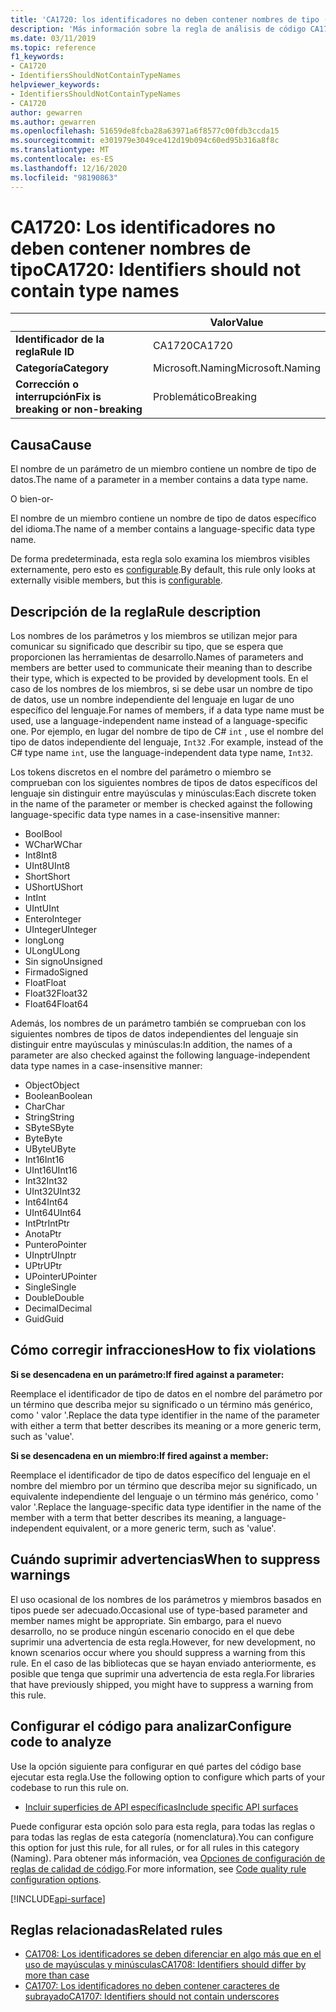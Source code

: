 ```yaml
---
title: 'CA1720: los identificadores no deben contener nombres de tipo (análisis de código)'
description: 'Más información sobre la regla de análisis de código CA1720: los identificadores no deben contener nombres de tipo'
ms.date: 03/11/2019
ms.topic: reference
f1_keywords:
- CA1720
- IdentifiersShouldNotContainTypeNames
helpviewer_keywords:
- IdentifiersShouldNotContainTypeNames
- CA1720
author: gewarren
ms.author: gewarren
ms.openlocfilehash: 51659de8fcba28a63971a6f8577c00fdb3ccda15
ms.sourcegitcommit: e301979e3049ce412d19b094c60ed95b316a8f8c
ms.translationtype: MT
ms.contentlocale: es-ES
ms.lasthandoff: 12/16/2020
ms.locfileid: "98190863"
---
```

# <a name="ca1720-identifiers-should-not-contain-type-names"></a><span data-ttu-id="2f82a-103">CA1720: Los identificadores no deben contener nombres de tipo</span><span class="sxs-lookup"><span data-stu-id="2f82a-103">CA1720: Identifiers should not contain type names</span></span>

| | <span data-ttu-id="2f82a-104">Valor</span><span class="sxs-lookup"><span data-stu-id="2f82a-104">Value</span></span> |
|-|-|
| <span data-ttu-id="2f82a-105">**Identificador de la regla**</span><span class="sxs-lookup"><span data-stu-id="2f82a-105">**Rule ID**</span></span> |<span data-ttu-id="2f82a-106">CA1720</span><span class="sxs-lookup"><span data-stu-id="2f82a-106">CA1720</span></span>|
| <span data-ttu-id="2f82a-107">**Categoría**</span><span class="sxs-lookup"><span data-stu-id="2f82a-107">**Category**</span></span> |<span data-ttu-id="2f82a-108">Microsoft.Naming</span><span class="sxs-lookup"><span data-stu-id="2f82a-108">Microsoft.Naming</span></span>|
| <span data-ttu-id="2f82a-109">**Corrección o interrupción**</span><span class="sxs-lookup"><span data-stu-id="2f82a-109">**Fix is breaking or non-breaking**</span></span> |<span data-ttu-id="2f82a-110">Problemático</span><span class="sxs-lookup"><span data-stu-id="2f82a-110">Breaking</span></span>|

## <a name="cause"></a><span data-ttu-id="2f82a-111">Causa</span><span class="sxs-lookup"><span data-stu-id="2f82a-111">Cause</span></span>

<span data-ttu-id="2f82a-112">El nombre de un parámetro de un miembro contiene un nombre de tipo de datos.</span><span class="sxs-lookup"><span data-stu-id="2f82a-112">The name of a parameter in a member contains a data type name.</span></span>

<span data-ttu-id="2f82a-113">O bien</span><span class="sxs-lookup"><span data-stu-id="2f82a-113">-or-</span></span>

<span data-ttu-id="2f82a-114">El nombre de un miembro contiene un nombre de tipo de datos específico del idioma.</span><span class="sxs-lookup"><span data-stu-id="2f82a-114">The name of a member contains a language-specific data type name.</span></span>

<span data-ttu-id="2f82a-115">De forma predeterminada, esta regla solo examina los miembros visibles externamente, pero esto es [configurable](#configure-code-to-analyze).</span><span class="sxs-lookup"><span data-stu-id="2f82a-115">By default, this rule only looks at externally visible members, but this is [configurable](#configure-code-to-analyze).</span></span>

## <a name="rule-description"></a><span data-ttu-id="2f82a-116">Descripción de la regla</span><span class="sxs-lookup"><span data-stu-id="2f82a-116">Rule description</span></span>

<span data-ttu-id="2f82a-117">Los nombres de los parámetros y los miembros se utilizan mejor para comunicar su significado que describir su tipo, que se espera que proporcionen las herramientas de desarrollo.</span><span class="sxs-lookup"><span data-stu-id="2f82a-117">Names of parameters and members are better used to communicate their meaning than to describe their type, which is expected to be provided by development tools.</span></span> <span data-ttu-id="2f82a-118">En el caso de los nombres de los miembros, si se debe usar un nombre de tipo de datos, use un nombre independiente del lenguaje en lugar de uno específico del lenguaje.</span><span class="sxs-lookup"><span data-stu-id="2f82a-118">For names of members, if a data type name must be used, use a language-independent name instead of a language-specific one.</span></span> <span data-ttu-id="2f82a-119">Por ejemplo, en lugar del nombre de tipo de C# `int` , use el nombre del tipo de datos independiente del lenguaje, `Int32` .</span><span class="sxs-lookup"><span data-stu-id="2f82a-119">For example, instead of the C# type name `int`, use the language-independent data type name, `Int32`.</span></span>

<span data-ttu-id="2f82a-120">Los tokens discretos en el nombre del parámetro o miembro se comprueban con los siguientes nombres de tipos de datos específicos del lenguaje sin distinguir entre mayúsculas y minúsculas:</span><span class="sxs-lookup"><span data-stu-id="2f82a-120">Each discrete token in the name of the parameter or member is checked against the following language-specific data type names in a case-insensitive manner:</span></span>

- <span data-ttu-id="2f82a-121">Bool</span><span class="sxs-lookup"><span data-stu-id="2f82a-121">Bool</span></span>
- <span data-ttu-id="2f82a-122">WChar</span><span class="sxs-lookup"><span data-stu-id="2f82a-122">WChar</span></span>
- <span data-ttu-id="2f82a-123">Int8</span><span class="sxs-lookup"><span data-stu-id="2f82a-123">Int8</span></span>
- <span data-ttu-id="2f82a-124">UInt8</span><span class="sxs-lookup"><span data-stu-id="2f82a-124">UInt8</span></span>
- <span data-ttu-id="2f82a-125">Short</span><span class="sxs-lookup"><span data-stu-id="2f82a-125">Short</span></span>
- <span data-ttu-id="2f82a-126">UShort</span><span class="sxs-lookup"><span data-stu-id="2f82a-126">UShort</span></span>
- <span data-ttu-id="2f82a-127">Int</span><span class="sxs-lookup"><span data-stu-id="2f82a-127">Int</span></span>
- <span data-ttu-id="2f82a-128">UInt</span><span class="sxs-lookup"><span data-stu-id="2f82a-128">UInt</span></span>
- <span data-ttu-id="2f82a-129">Entero</span><span class="sxs-lookup"><span data-stu-id="2f82a-129">Integer</span></span>
- <span data-ttu-id="2f82a-130">UInteger</span><span class="sxs-lookup"><span data-stu-id="2f82a-130">UInteger</span></span>
- <span data-ttu-id="2f82a-131">long</span><span class="sxs-lookup"><span data-stu-id="2f82a-131">Long</span></span>
- <span data-ttu-id="2f82a-132">ULong</span><span class="sxs-lookup"><span data-stu-id="2f82a-132">ULong</span></span>
- <span data-ttu-id="2f82a-133">Sin signo</span><span class="sxs-lookup"><span data-stu-id="2f82a-133">Unsigned</span></span>
- <span data-ttu-id="2f82a-134">Firmado</span><span class="sxs-lookup"><span data-stu-id="2f82a-134">Signed</span></span>
- <span data-ttu-id="2f82a-135">Float</span><span class="sxs-lookup"><span data-stu-id="2f82a-135">Float</span></span>
- <span data-ttu-id="2f82a-136">Float32</span><span class="sxs-lookup"><span data-stu-id="2f82a-136">Float32</span></span>
- <span data-ttu-id="2f82a-137">Float64</span><span class="sxs-lookup"><span data-stu-id="2f82a-137">Float64</span></span>

<span data-ttu-id="2f82a-138">Además, los nombres de un parámetro también se comprueban con los siguientes nombres de tipos de datos independientes del lenguaje sin distinguir entre mayúsculas y minúsculas:</span><span class="sxs-lookup"><span data-stu-id="2f82a-138">In addition, the names of a parameter are also checked against the following language-independent data type names in a case-insensitive manner:</span></span>

- <span data-ttu-id="2f82a-139">Object</span><span class="sxs-lookup"><span data-stu-id="2f82a-139">Object</span></span>
- <span data-ttu-id="2f82a-140">Boolean</span><span class="sxs-lookup"><span data-stu-id="2f82a-140">Boolean</span></span>
- <span data-ttu-id="2f82a-141">Char</span><span class="sxs-lookup"><span data-stu-id="2f82a-141">Char</span></span>
- <span data-ttu-id="2f82a-142">String</span><span class="sxs-lookup"><span data-stu-id="2f82a-142">String</span></span>
- <span data-ttu-id="2f82a-143">SByte</span><span class="sxs-lookup"><span data-stu-id="2f82a-143">SByte</span></span>
- <span data-ttu-id="2f82a-144">Byte</span><span class="sxs-lookup"><span data-stu-id="2f82a-144">Byte</span></span>
- <span data-ttu-id="2f82a-145">UByte</span><span class="sxs-lookup"><span data-stu-id="2f82a-145">UByte</span></span>
- <span data-ttu-id="2f82a-146">Int16</span><span class="sxs-lookup"><span data-stu-id="2f82a-146">Int16</span></span>
- <span data-ttu-id="2f82a-147">UInt16</span><span class="sxs-lookup"><span data-stu-id="2f82a-147">UInt16</span></span>
- <span data-ttu-id="2f82a-148">Int32</span><span class="sxs-lookup"><span data-stu-id="2f82a-148">Int32</span></span>
- <span data-ttu-id="2f82a-149">UInt32</span><span class="sxs-lookup"><span data-stu-id="2f82a-149">UInt32</span></span>
- <span data-ttu-id="2f82a-150">Int64</span><span class="sxs-lookup"><span data-stu-id="2f82a-150">Int64</span></span>
- <span data-ttu-id="2f82a-151">UInt64</span><span class="sxs-lookup"><span data-stu-id="2f82a-151">UInt64</span></span>
- <span data-ttu-id="2f82a-152">IntPtr</span><span class="sxs-lookup"><span data-stu-id="2f82a-152">IntPtr</span></span>
- <span data-ttu-id="2f82a-153">Anota</span><span class="sxs-lookup"><span data-stu-id="2f82a-153">Ptr</span></span>
- <span data-ttu-id="2f82a-154">Puntero</span><span class="sxs-lookup"><span data-stu-id="2f82a-154">Pointer</span></span>
- <span data-ttu-id="2f82a-155">UInptr</span><span class="sxs-lookup"><span data-stu-id="2f82a-155">UInptr</span></span>
- <span data-ttu-id="2f82a-156">UPtr</span><span class="sxs-lookup"><span data-stu-id="2f82a-156">UPtr</span></span>
- <span data-ttu-id="2f82a-157">UPointer</span><span class="sxs-lookup"><span data-stu-id="2f82a-157">UPointer</span></span>
- <span data-ttu-id="2f82a-158">Single</span><span class="sxs-lookup"><span data-stu-id="2f82a-158">Single</span></span>
- <span data-ttu-id="2f82a-159">Double</span><span class="sxs-lookup"><span data-stu-id="2f82a-159">Double</span></span>
- <span data-ttu-id="2f82a-160">Decimal</span><span class="sxs-lookup"><span data-stu-id="2f82a-160">Decimal</span></span>
- <span data-ttu-id="2f82a-161">Guid</span><span class="sxs-lookup"><span data-stu-id="2f82a-161">Guid</span></span>

## <a name="how-to-fix-violations"></a><span data-ttu-id="2f82a-162">Cómo corregir infracciones</span><span class="sxs-lookup"><span data-stu-id="2f82a-162">How to fix violations</span></span>

<span data-ttu-id="2f82a-163">**Si se desencadena en un parámetro:**</span><span class="sxs-lookup"><span data-stu-id="2f82a-163">**If fired against a parameter:**</span></span>

<span data-ttu-id="2f82a-164">Reemplace el identificador de tipo de datos en el nombre del parámetro por un término que describa mejor su significado o un término más genérico, como ' valor '.</span><span class="sxs-lookup"><span data-stu-id="2f82a-164">Replace the data type identifier in the name of the parameter with either a term that better describes its meaning or a more generic term, such as 'value'.</span></span>

<span data-ttu-id="2f82a-165">**Si se desencadena en un miembro:**</span><span class="sxs-lookup"><span data-stu-id="2f82a-165">**If fired against a member:**</span></span>

<span data-ttu-id="2f82a-166">Reemplace el identificador de tipo de datos específico del lenguaje en el nombre del miembro por un término que describa mejor su significado, un equivalente independiente del lenguaje o un término más genérico, como ' valor '.</span><span class="sxs-lookup"><span data-stu-id="2f82a-166">Replace the language-specific data type identifier in the name of the member with a term that better describes its meaning, a language-independent equivalent, or a more generic term, such as 'value'.</span></span>

## <a name="when-to-suppress-warnings"></a><span data-ttu-id="2f82a-167">Cuándo suprimir advertencias</span><span class="sxs-lookup"><span data-stu-id="2f82a-167">When to suppress warnings</span></span>

<span data-ttu-id="2f82a-168">El uso ocasional de los nombres de los parámetros y miembros basados en tipos puede ser adecuado.</span><span class="sxs-lookup"><span data-stu-id="2f82a-168">Occasional use of type-based parameter and member names might be appropriate.</span></span> <span data-ttu-id="2f82a-169">Sin embargo, para el nuevo desarrollo, no se produce ningún escenario conocido en el que debe suprimir una advertencia de esta regla.</span><span class="sxs-lookup"><span data-stu-id="2f82a-169">However, for new development, no known scenarios occur where you should suppress a warning from this rule.</span></span> <span data-ttu-id="2f82a-170">En el caso de las bibliotecas que se hayan enviado anteriormente, es posible que tenga que suprimir una advertencia de esta regla.</span><span class="sxs-lookup"><span data-stu-id="2f82a-170">For libraries that have previously shipped, you might have to suppress a warning from this rule.</span></span>

## <a name="configure-code-to-analyze"></a><span data-ttu-id="2f82a-171">Configurar el código para analizar</span><span class="sxs-lookup"><span data-stu-id="2f82a-171">Configure code to analyze</span></span>

<span data-ttu-id="2f82a-172">Use la opción siguiente para configurar en qué partes del código base ejecutar esta regla.</span><span class="sxs-lookup"><span data-stu-id="2f82a-172">Use the following option to configure which parts of your codebase to run this rule on.</span></span>

- [<span data-ttu-id="2f82a-173">Incluir superficies de API específicas</span><span class="sxs-lookup"><span data-stu-id="2f82a-173">Include specific API surfaces</span></span>](#include-specific-api-surfaces)

<span data-ttu-id="2f82a-174">Puede configurar esta opción solo para esta regla, para todas las reglas o para todas las reglas de esta categoría (nomenclatura).</span><span class="sxs-lookup"><span data-stu-id="2f82a-174">You can configure this option for just this rule, for all rules, or for all rules in this category (Naming).</span></span> <span data-ttu-id="2f82a-175">Para obtener más información, vea [Opciones de configuración de reglas de calidad de código](../code-quality-rule-options.md).</span><span class="sxs-lookup"><span data-stu-id="2f82a-175">For more information, see [Code quality rule configuration options](../code-quality-rule-options.md).</span></span>

[!INCLUDE[api-surface](~/includes/code-analysis/api-surface.md)]

## <a name="related-rules"></a><span data-ttu-id="2f82a-176">Reglas relacionadas</span><span class="sxs-lookup"><span data-stu-id="2f82a-176">Related rules</span></span>

- [<span data-ttu-id="2f82a-177">CA1708: Los identificadores se deben diferenciar en algo más que en el uso de mayúsculas y minúsculas</span><span class="sxs-lookup"><span data-stu-id="2f82a-177">CA1708: Identifiers should differ by more than case</span></span>](ca1708.md)
- [<span data-ttu-id="2f82a-178">CA1707: Los identificadores no deben contener caracteres de subrayado</span><span class="sxs-lookup"><span data-stu-id="2f82a-178">CA1707: Identifiers should not contain underscores</span></span>](ca1707.md)
